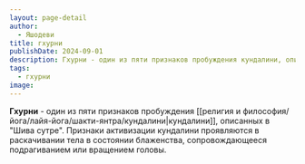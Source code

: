 ```yaml
---
layout: page-detail
author:
  - Яшодеви
title: гхурни
publishDate: 2024-09-01
description: Гхурни - один из пяти признаков пробуждения кундалини, описанных в Шива сутре. Признаки активизации кундалини проявляются в раскачивании тела в состоянии блаженства, сопровождающееся подрагиванием или вращением головы.
tags:
  - гхурни
image:
---
```

**Гхурни** - один из пяти признаков пробуждения [[религия и философия/йога/лайя-йога/шакти-янтра/кундалини|кундалини]], описанных в "Шива сутре". Признаки активизации кундалини проявляются в раскачивании тела в состоянии блаженства, сопровождающееся подрагиванием или вращением головы.

